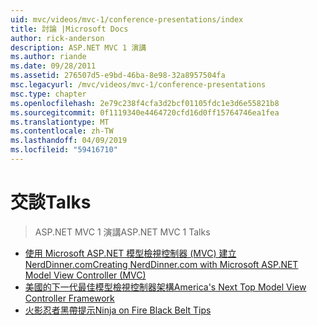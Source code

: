 ```yaml
---
uid: mvc/videos/mvc-1/conference-presentations/index
title: 討論 |Microsoft Docs
author: rick-anderson
description: ASP.NET MVC 1 演講
ms.author: riande
ms.date: 09/28/2011
ms.assetid: 276507d5-e9bd-46ba-8e98-32a8957504fa
msc.legacyurl: /mvc/videos/mvc-1/conference-presentations
msc.type: chapter
ms.openlocfilehash: 2e79c238f4cfa3d2bcf01105fdc1e3d6e55821b8
ms.sourcegitcommit: 0f1119340e4464720cfd16d0ff15764746ea1fea
ms.translationtype: MT
ms.contentlocale: zh-TW
ms.lasthandoff: 04/09/2019
ms.locfileid: "59416710"
---
```

# <a name="talks"></a><span data-ttu-id="24d1b-103">交談</span><span class="sxs-lookup"><span data-stu-id="24d1b-103">Talks</span></span>

> <span data-ttu-id="24d1b-104">ASP.NET MVC 1 演講</span><span class="sxs-lookup"><span data-stu-id="24d1b-104">ASP.NET MVC 1 Talks</span></span>


- [<span data-ttu-id="24d1b-105">使用 Microsoft ASP.NET 模型檢視控制器 (MVC) 建立 NerdDinner.com</span><span class="sxs-lookup"><span data-stu-id="24d1b-105">Creating NerdDinner.com with Microsoft ASP.NET Model View Controller (MVC)</span></span>](creating-nerddinnercom-with-microsoft-aspnet-model-view-controller-mvc.md)
- [<span data-ttu-id="24d1b-106">美國的下一代最佳模型檢視控制器架構</span><span class="sxs-lookup"><span data-stu-id="24d1b-106">America's Next Top Model View Controller Framework</span></span>](americas-next-top-model-view-controller-framework.md)
- [<span data-ttu-id="24d1b-107">火影忍者黑帶提示</span><span class="sxs-lookup"><span data-stu-id="24d1b-107">Ninja on Fire Black Belt Tips</span></span>](ninja-on-fire-black-belt-tips.md)
